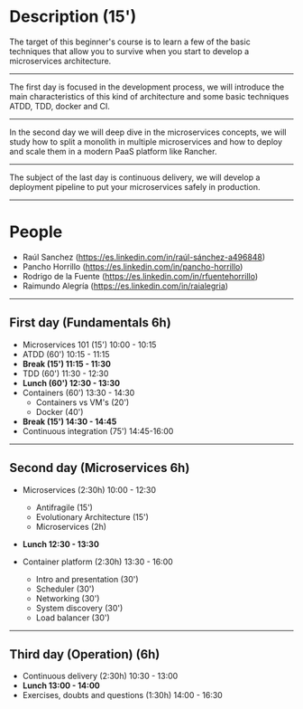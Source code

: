 # Description (15')

The target of this beginner's course is to learn a few of the basic techniques
that allow you to survive when you start to develop a microservices architecture.

---

The first day is focused in the development process, we will introduce the main characteristics of this kind
of architecture and some basic techniques ATDD, TDD, docker and CI.

---

In the second day we will deep dive in the microservices concepts, we will study how to split a monolith in multiple microservices and
how to deploy and scale them in a modern PaaS platform like Rancher.

---

The subject of the last day is continuous delivery, we will develop a deployment pipeline to put your
microservices safely in production.

---

# People

* Raúl Sanchez (https://es.linkedin.com/in/raúl-sánchez-a496848)
* Pancho Horrillo (https://es.linkedin.com/in/pancho-horrillo)
* Rodrigo de la Fuente (https://es.linkedin.com/in/rfuentehorrillo)
* Raimundo Alegría (https://es.linkedin.com/in/raialegria)

---

## First day (Fundamentals 6h)

* Microservices 101 (15') 10:00 - 10:15
* ATDD (60')  10:15 - 11:15
* **Break (15') 11:15 - 11:30**
* TDD (60')   11:30 - 12:30
* **Lunch (60') 12:30 - 13:30**
* Containers (60') 13:30 - 14:30
  * Containers vs VM's (20')
  * Docker (40')
* **Break (15')  14:30 - 14:45**
* Continuous integration (75') 14:45-16:00

---

## Second day (Microservices 6h)

* Microservices (2:30h) 10:00 - 12:30
  * Antifragile (15')
  * Evolutionary Architecture (15')
  * Microservices (2h)

* **Lunch 12:30 - 13:30**
* Container platform (2:30h) 13:30 - 16:00
  * Intro and presentation (30')
  * Scheduler (30')
  * Networking (30')
  * System discovery (30')
  * Load balancer (30')

---

## Third day (Operation) (6h)

* Continuous delivery (2:30h) 10:30 - 13:00
* **Lunch 13:00 - 14:00**
* Exercises, doubts and questions (1:30h) 14:00 - 16:30

